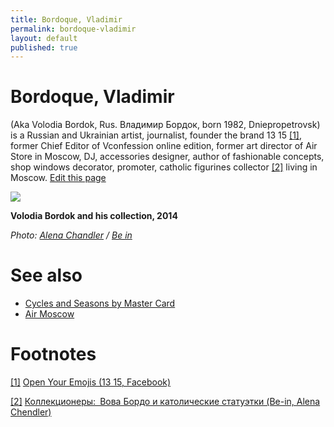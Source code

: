 ```yaml
---
title: Bordoque, Vladimir
permalink: bordoque-vladimir
layout: default
published: true
---
```




# Bordoque, Vladimir


 (Aka Volodia Bordok, Rus. Владимир Бордок, born 1982, Dniepropetrovsk) is a Russian and Ukrainian artist, journalist, founder the brand 13 15 <span id="a1">[\[1\]](#f1)</span>, former Chief Editor of Vconfession online edition, former art director of Air Store in Moscow, DJ, accessories designer, author of fashionable concepts, shop windows decorator, promoter, catholic figurines collector <span id="a2">[\[2\]](#f2)</span> living in Moscow. [Edit this page](http://prose.io/#indexmod/encyclopedia/edit/master/bordoque-vladimir.md)

![](http://www.be-in.ru/media/beingallery/uploads/2014/01/_08.jpg)

**Volodia Bordok and his collection, 2014**

*Photo: [Alena Chandler](chandler-alena) / [Be in](/source-name-page)*

# See also

+ [Cycles and Seasons by Master Card](page-template)
+ [Air Moscow](page-template)


# Footnotes

[[1]](#a1) <span id="f1"></span> [Open Your Emojis (13 15, Facebook)](https://www.facebook.com/permalink.php?story_fbid=1116315648392344&id=197892613567990)

[[2]](#a2) <span id="f2"></span> [Коллекционеры: Вова Бордо и католические статуэтки (Be-in, Alena Chendler)](https://www.be-in.ru/review/31739-vova-bordo-i-katolicheskie-statuetki/)
